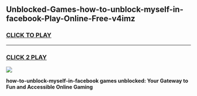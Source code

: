 
## Unblocked-Games-how-to-unblock-myself-in-facebook-Play-Online-Free-v4imz
<h3>
<a href="https://premium76.site?title=how-to-unblock-myself-in-facebook&ref=26A">CLICK TO PLAY</a></h3>
<hr>

<h3>
<a href="https://premium76.site?title=how-to-unblock-myself-in-facebook&ref=26A">CLICK 2 PLAY</a>
  
</h3>

<a href="https://premium76.site?title=how-to-unblock-myself-in-facebook&ref=26A"><img src="https://clearcache.store/games.png"></a>


**how-to-unblock-myself-in-facebook games unblocked: Your Gateway to Fun and Accessible Online Gaming**
